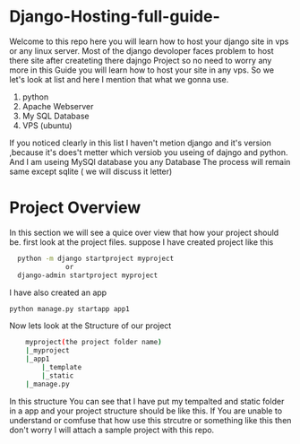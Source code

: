 # Django-Hosting-full-guide-
Welcome to this repo here you will learn how to host your django site in vps or any linux server.
Most of the django devoloper faces problem to host there site after createting there dajngo Project so no need to worry any more in this Guide you will learn how to host your site in any vps.
So we let's look at list and here I mention that what we gonna use.

<ol>
    <li>python</li>
    <li>Apache Webserver</li>
    <li>My SQL Database</li>
    <li>VPS (ubuntu)</li>
  </ol>

If you noticed clearly in this list I haven't metion django and it's version ,because it's does't metter which versiob you useing of dajngo and python.
And I am useing MySQl database you any Database The process will remain same except sqlite ( we will discuss it letter)

# Project Overview

In this section we will see a quice over view that how your project should be.
first look at the project files.
suppose I have created project like this
```bash
  python -m django startproject myproject
              or
  django-admin startproject myproject
```
I have also created an app
```bash
python manage.py startapp app1

```
 
Now lets look at the Structure of our project

```bash
    myproject(the project folder name)
    |_myproject
    |_app1
        |_template
        |_static
    |_manage.py

```
In this structure You can see that I have put my tempalted and static  folder in a app and your project structure should be like this.
If You are unable to understand or comfuse that how use this strcutre or something like this then don't worry I will attach a sample project with this repo.
